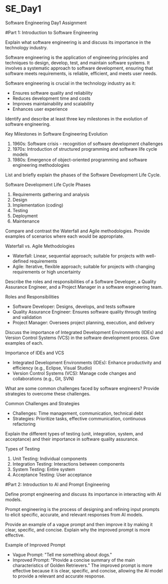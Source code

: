 # SE_Day1
Software Engineering Day1 Assignment

#Part 1: Introduction to Software Engineering

Explain what software engineering is and discuss its importance in the technology industry.

Software engineering is the application of engineering principles and techniques to design, develop, test, and maintain software systems. It involves a systematic approach to software development, ensuring that software meets requirements, is reliable, efficient, and meets user needs.

Software engineering is crucial in the technology industry as it:
- Ensures software quality and reliability
- Reduces development time and costs
- Improves maintainability and scalability
- Enhances user experience

Identify and describe at least three key milestones in the evolution of software engineering.

Key Milestones in Software Engineering Evolution
1. 1960s: Software crisis - recognition of software development challenges
2. 1970s: Introduction of structured programming and software life cycle models
3. 1980s: Emergence of object-oriented programming and software engineering methodologies

List and briefly explain the phases of the Software Development Life Cycle.

Software Development Life Cycle Phases
1. Requirements gathering and analysis
2. Design
3. Implementation (coding)
4. Testing
5. Deployment
6. Maintenance

Compare and contrast the Waterfall and Agile methodologies. Provide examples of scenarios where each would be appropriate.

Waterfall vs. Agile Methodologies
- Waterfall: Linear, sequential approach; suitable for projects with well-defined requirements
- Agile: Iterative, flexible approach; suitable for projects with changing requirements or high uncertainty

Describe the roles and responsibilities of a Software Developer, a Quality Assurance Engineer, and a Project Manager in a software engineering team.

Roles and Responsibilities
- Software Developer: Designs, develops, and tests software
- Quality Assurance Engineer: Ensures software quality through testing and validation
- Project Manager: Oversees project planning, execution, and delivery

Discuss the importance of Integrated Development Environments (IDEs) and Version Control Systems (VCS) in the software development process. Give examples of each.

Importance of IDEs and VCS
- Integrated Development Environments (IDEs): Enhance productivity and efficiency (e.g., Eclipse, Visual Studio)
- Version Control Systems (VCS): Manage code changes and collaborations (e.g., Git, SVN)

What are some common challenges faced by software engineers? Provide strategies to overcome these challenges.

Common Challenges and Strategies
- Challenges: Time management, communication, technical debt
- Strategies: Prioritize tasks, effective communication, continuous refactoring

Explain the different types of testing (unit, integration, system, and acceptance) and their importance in software quality assurance.

Types of Testing
1. Unit Testing:  Individual components
2. Integration Testing: Interactions between components
3. System Testing: Entire system
4. Acceptance Testing: User acceptance


#Part 2: Introduction to AI and Prompt Engineering


Define prompt engineering and discuss its importance in interacting with AI models.

Prompt engineering is the process of designing and refining input prompts to elicit specific, accurate, and relevant responses from AI models.

Provide an example of a vague prompt and then improve it by making it clear, specific, and concise. Explain why the improved prompt is more effective.

Example of Improved Prompt
- Vague Prompt: "Tell me something about dogs."
- Improved Prompt: "Provide a concise summary of the main characteristics of Golden Retrievers."
The improved prompt is more effective because it is clear, specific, and concise, allowing the AI model to provide a relevant and accurate response.
